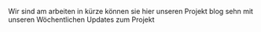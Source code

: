 

Wir sind am arbeiten
in kürze können sie hier unseren Projekt blog sehn mit unseren Wöchentlichen Updates zum Projekt
